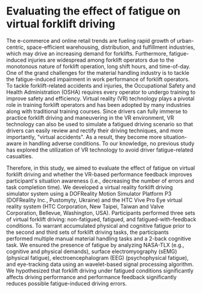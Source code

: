# Evaluating the effect of fatigue on virtual forklift driving

The e-commerce and online retail trends are fueling rapid growth of urban-centric, space-efficient warehousing, distribution, and fulfillment industries, which may drive an increasing demand for forklifts. Furthermore, fatigue-induced injuries are widespread among forklift operators due to the monotonous nature of forklift operation, long shift hours, and time-of-day. One of the grand challenges for the material handling industry is to tackle the fatigue-induced impairment in work performance of forklift operators. To tackle forklift-related accidents and injuries, the Occupational Safety and Health Administration (OSHA) requires every operator to undergo training to improve safety and efficiency. Virtual reality (VR) technology plays a pivotal role in training forklift operators and has been adopted by many industries along with traditional training courses. Since drivers can fully immerse to practice forklift driving and maneuvering in the VR environment, VR technology can also be used to simulate a fatigued driving scenario so that drivers can easily review and rectify their driving techniques, and more importantly, "virtual accidents". As a result, they become more situation-aware in handling adverse conditions. To our knowledge, no previous study has explored the utilization of VR technology to avoid driver fatigue-related casualties.  

Therefore, in this study, we aimed to evaluate the effect of fatigue on virtual forklift driving and whether the VR-based performance feedback improves participant's situation awareness (i.e., decreasing the number of errors and task completion time). We developed a virtual reality forklift driving simulator system using a DOFReality Motion Simulator Platform P3 (DOFReality Inc., Pustomyty, Ukraine) and the HTC Vive Pro Eye virtual reality system (HTC Corporation, New Taipei, Taiwan and Valve Corporation, Bellevue, Washington, USA). Participants performed three sets of virtual forklift driving: non-fatigued, fatigued, and fatigued-with-feedback conditions. To warrant accumulated physical and cognitive fatigue prior to the second and third sets of forklift driving tasks, the participants performed multiple manual material handling tasks and a 2-back cognitive task. We ensured the presence of fatigue by analyzing NASA-TLX (e.g., cognitive and physical demands), surface electromyography (sEMG) (physical fatigue), electroencephalogram (EEG) (psychophysical fatigue), and eye-tracking data using an wavelet-based signal processing algorithm. We hypothesized that forklift driving under fatigued conditions significantly affects driving performance and performance feedback significantly reduces possible fatigue-induced driving errors.
